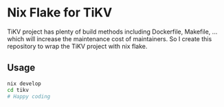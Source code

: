 # Nix Flake for TiKV

TiKV project has plenty of build methods including Dockerfile, Makefile, ... which will increase the maintenance cost of maintainers. So I create this repository to wrap the TiKV project with nix flake.

## Usage
```sh
nix develop
cd tikv
# Happy coding
```